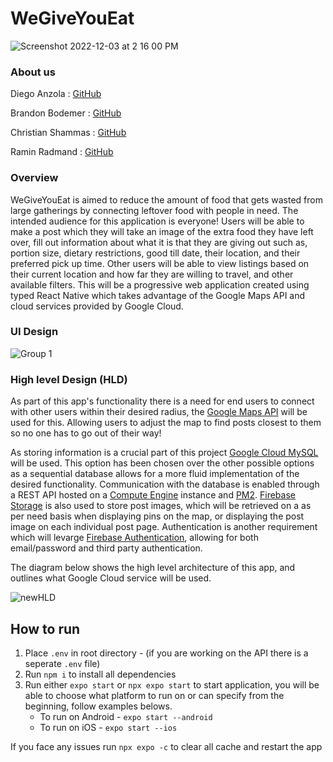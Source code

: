 # WeGiveYouEat
![Screenshot 2022-12-03 at 2 16 00 PM](https://user-images.githubusercontent.com/69999501/205470044-12e6a2af-25be-47c3-98ec-43c33449241b.png)

### About us

Diego Anzola : [GitHub](https://github.com/danzola01)

Brandon Bodemer : [GitHub](https://github.com/bbode837)

Christian Shammas : [GitHub](https://github.com/csham420)

Ramin Radmand : [GitHub](https://github.com/imraminradmand/)

### Overview

WeGiveYouEat is aimed to reduce the amount of food that gets wasted from large gatherings by connecting leftover food with people in need. The intended audience for this application is everyone! Users will be able to make a post which they will take an image of the extra food they have left over, fill out information about what it is that they are giving out such as, portion size, dietary restrictions, good till date, their location, and their preferred pick up time. Other users will be able to view listings based on their current location and how far they are willing to travel, and other available filters. This will be a progressive web application created using typed React Native which takes advantage of the Google Maps API and cloud services provided by Google Cloud.

### UI Design
![Group 1](https://user-images.githubusercontent.com/69999501/205470976-ec232b69-afca-41e1-8cc9-17ada19cb430.svg)



### High level Design (HLD)

As part of this app's functionality there is a need for end users to connect with other users within their desired radius, the [Google Maps API](https://developers.google.com/maps/documentation/android-sdk) will be used for this. Allowing users to adjust the map to find posts closest to them so no one has to go out of their way!

As storing information is a crucial part of this project [Google Cloud MySQL](https://cloud.google.com/sql/mysql) will be used. This option has been chosen over the other possible options as a sequential database allows for a more fluid implementation of the desired functionality. Communication with the database is enabled through a REST API hosted on a [Compute Engine](https://cloud.google.com/compute#section-4) instance and [PM2](https://pm2.io/docs/runtime/overview/). [Firebase Storage](https://firebase.google.com/docs/storage) is also used to store post images, which will be retrieved on a as per need basis when displaying pins on the map, or displaying the post image on each individual post page. Authentication is another requirement which will levarge [Firebase Authentication](https://firebase.google.com/docs/auth), allowing for both email/password and third party authentication.

The diagram below shows the high level architecture of this app, and outlines what Google Cloud service will be used.

![newHLD](https://user-images.githubusercontent.com/69999501/205745962-e8db4757-905e-4c31-b06a-9a52aab6265d.png)

## How to run
1. Place `.env` in root directory - (if you are working on the API there is a seperate `.env` file)
2. Run `npm i` to install all dependencies
3. Run either `expo start` or `npx expo start` to start application, you will be able to choose what platform to run on or can specify from the beginning, follow examples belows.
   * To run on Android - `expo start --android`
   * To run on iOS - `expo start --ios`
   
   
If you face any issues run `npx expo -c` to clear all cache and restart the app
